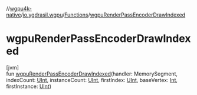 //[wgpu4k-native](../../../index.md)/[io.ygdrasil.wgpu](../index.md)/[Functions](index.md)/[wgpuRenderPassEncoderDrawIndexed](wgpu-render-pass-encoder-draw-indexed.md)

# wgpuRenderPassEncoderDrawIndexed

[jvm]\
fun [wgpuRenderPassEncoderDrawIndexed](wgpu-render-pass-encoder-draw-indexed.md)(handler: MemorySegment, indexCount: [UInt](https://kotlinlang.org/api/core/kotlin-stdlib/kotlin/-u-int/index.html), instanceCount: [UInt](https://kotlinlang.org/api/core/kotlin-stdlib/kotlin/-u-int/index.html), firstIndex: [UInt](https://kotlinlang.org/api/core/kotlin-stdlib/kotlin/-u-int/index.html), baseVertex: [Int](https://kotlinlang.org/api/core/kotlin-stdlib/kotlin/-int/index.html), firstInstance: [UInt](https://kotlinlang.org/api/core/kotlin-stdlib/kotlin/-u-int/index.html))
